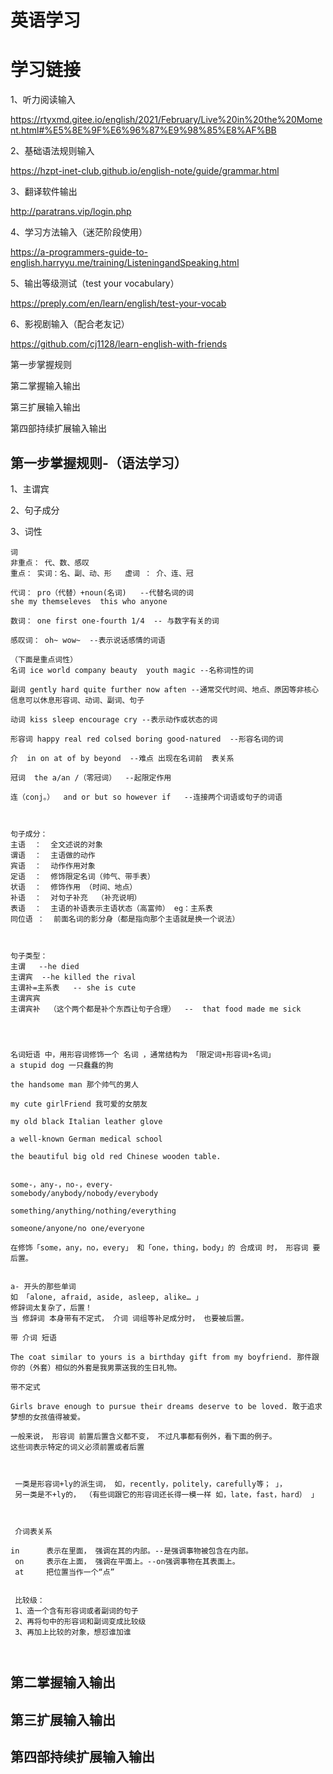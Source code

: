 # 英语学习



# 学习链接

1、听力阅读输入

https://rtyxmd.gitee.io/english/2021/February/Live%20in%20the%20Moment.html#%E5%8E%9F%E6%96%87%E9%98%85%E8%AF%BB

2、基础语法规则输入

https://hzpt-inet-club.github.io/english-note/guide/grammar.html

3、翻译软件输出

http://paratrans.vip/login.php

4、学习方法输入（迷茫阶段使用）

https://a-programmers-guide-to-english.harryyu.me/training/ListeningandSpeaking.html

5、输出等级测试（test your vocabulary）

https://preply.com/en/learn/english/test-your-vocab

6、影视剧输入（配合老友记）

https://github.com/cj1128/learn-english-with-friends

第一步掌握规则



第二掌握输入输出



第三扩展输入输出



第四部持续扩展输入输出



## 第一步掌握规则-（语法学习）

1、主谓宾

2、句子成分

3、词性

```
词
非重点： 代、数、感叹
重点： 实词：名、副、动、形   虚词 ： 介、连、冠

代词： pro（代替）+noun(名词)   --代替名词的词
she my themseleves  this who anyone

数词： one first one-fourth 1/4  -- 与数字有关的词

感叹词： oh~ wow~  --表示说话感情的词语

（下面是重点词性）
名词 ice world company beauty  youth magic --名称词性的词

副词 gently hard quite further now aften --通常交代时间、地点、原因等非核心信息可以休息形容词、动词、副词、句子

动词 kiss sleep encourage cry --表示动作或状态的词

形容词 happy real red colsed boring good-natured  --形容名词的词

介  in on at of by beyond  --难点 出现在名词前  表关系

冠词  the a/an /（零冠词）  --起限定作用

连（conj。）  and or but so however if   --连接两个词语或句子的词语



句子成分：
主语  ：  全文述说的对象
谓语  ：  主语做的动作
宾语  ：  动作作用对象
定语  ：  修饰限定名词（帅气、带手表）
状语  ：  修饰作用 （时间、地点）
补语  ：  对句子补充  （补充说明）
表语  ：  主语的补语表示主语状态（高富帅） eg：主系表
同位语 ：  前面名词的影分身（都是指向那个主语就是换一个说法）



句子类型：
主谓   --he died
主谓宾  --he killed the rival
主谓补=主系表   -- she is cute
主谓宾宾
主谓宾补  （这个两个都是补个东西让句子合理）  --  that food made me sick




名词短语 中，用形容词修饰一个 名词 ，通常结构为 「限定词+形容词+名词」
a stupid dog 一只蠢蠢的狗

the handsome man 那个帅气的男人

my cute girlFriend 我可爱的女朋友

my old black Italian leather glove

a well-known German medical school

the beautiful big old red Chinese wooden table.


some-，any-，no-，every-
somebody/anybody/nobody/everybody

something/anything/nothing/everything

someone/anyone/no one/everyone

在修饰「some，any，no，every」 和「one，thing，body」的 合成词 时， 形容词 要后置。


a- 开头的那些单词
如 「alone, afraid, aside, asleep, alike… 」
修辞词太复杂了，后置！
当 修辞词 本身带有不定式， 介词 词组等补足成分时， 也要被后置。

带 介词 短语

The coat similar to yours is a birthday gift from my boyfriend. 那件跟你的（外套）相似的外套是我男票送我的生日礼物。

带不定式

Girls brave enough to pursue their dreams deserve to be loved. 敢于追求梦想的女孩值得被爱。

一般来说， 形容词 前置后置含义都不变， 不过凡事都有例外，看下面的例子。
这些词表示特定的词义必须前置或者后置



 一类是形容词+ly的派生词， 如，recently，politely，carefully等； 」，
 另一类是不+ly的， （有些词跟它的形容词还长得一模一样 如，late，fast，hard） 」
 
 
 
 介词表关系
 
in		表示在里面， 强调在其的内部。--是强调事物被包含在内部。
 on		表示在上面， 强调在平面上。--on强调事物在其表面上。
 at		把位置当作一个“点”
 
 
 比较级：
 1、造一个含有形容词或者副词的句子
 2、再将句中的形容词和副词变成比较级
 3、再加上比较的对象，想怼谁加谁
 
 
```

























## 第二掌握输入输出







## 第三扩展输入输出







## 第四部持续扩展输入输出